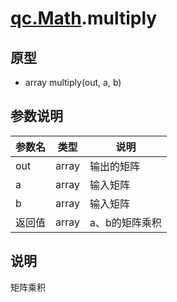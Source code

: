 # [qc.Math](README.md).multiply

## 原型
* array multiply(out, a, b)

## 参数说明
| 参数名 | 类型 | 说明 |
| ------------- | ------------- | -------------|
| out | array | 输出的矩阵 |
| a | array | 输入矩阵 |
| b | array | 输入矩阵 |
| 返回值 | array | a、b的矩阵乘积|

## 说明
矩阵乘积
